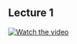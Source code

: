 ## Lecture 1
[![Watch the video](https://img.youtube.com/vi/7gigNsz4Oe8/0.jpg)](https://www.youtube.com/watch?v=7gigNsz4Oe8)
